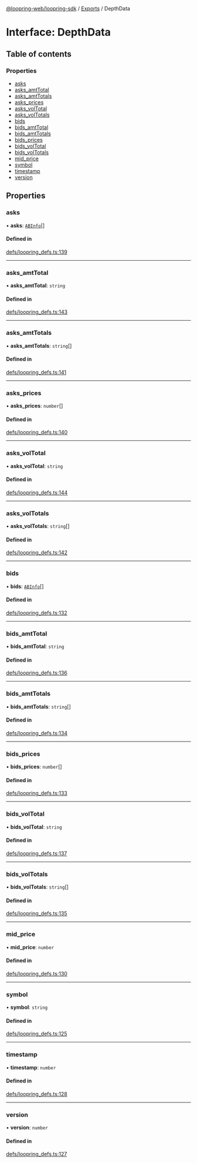 [@loopring-web/loopring-sdk](../README.md) / [Exports](../modules.md) / DepthData

# Interface: DepthData

## Table of contents

### Properties

- [asks](DepthData.md#asks)
- [asks\_amtTotal](DepthData.md#asks_amttotal)
- [asks\_amtTotals](DepthData.md#asks_amttotals)
- [asks\_prices](DepthData.md#asks_prices)
- [asks\_volTotal](DepthData.md#asks_voltotal)
- [asks\_volTotals](DepthData.md#asks_voltotals)
- [bids](DepthData.md#bids)
- [bids\_amtTotal](DepthData.md#bids_amttotal)
- [bids\_amtTotals](DepthData.md#bids_amttotals)
- [bids\_prices](DepthData.md#bids_prices)
- [bids\_volTotal](DepthData.md#bids_voltotal)
- [bids\_volTotals](DepthData.md#bids_voltotals)
- [mid\_price](DepthData.md#mid_price)
- [symbol](DepthData.md#symbol)
- [timestamp](DepthData.md#timestamp)
- [version](DepthData.md#version)

## Properties

### asks

• **asks**: [`ABInfo`](ABInfo.md)[]

#### Defined in

[defs/loopring_defs.ts:139](https://github.com/Loopring/loopring_sdk/blob/02976c9/src/defs/loopring_defs.ts#L139)

___

### asks\_amtTotal

• **asks\_amtTotal**: `string`

#### Defined in

[defs/loopring_defs.ts:143](https://github.com/Loopring/loopring_sdk/blob/02976c9/src/defs/loopring_defs.ts#L143)

___

### asks\_amtTotals

• **asks\_amtTotals**: `string`[]

#### Defined in

[defs/loopring_defs.ts:141](https://github.com/Loopring/loopring_sdk/blob/02976c9/src/defs/loopring_defs.ts#L141)

___

### asks\_prices

• **asks\_prices**: `number`[]

#### Defined in

[defs/loopring_defs.ts:140](https://github.com/Loopring/loopring_sdk/blob/02976c9/src/defs/loopring_defs.ts#L140)

___

### asks\_volTotal

• **asks\_volTotal**: `string`

#### Defined in

[defs/loopring_defs.ts:144](https://github.com/Loopring/loopring_sdk/blob/02976c9/src/defs/loopring_defs.ts#L144)

___

### asks\_volTotals

• **asks\_volTotals**: `string`[]

#### Defined in

[defs/loopring_defs.ts:142](https://github.com/Loopring/loopring_sdk/blob/02976c9/src/defs/loopring_defs.ts#L142)

___

### bids

• **bids**: [`ABInfo`](ABInfo.md)[]

#### Defined in

[defs/loopring_defs.ts:132](https://github.com/Loopring/loopring_sdk/blob/02976c9/src/defs/loopring_defs.ts#L132)

___

### bids\_amtTotal

• **bids\_amtTotal**: `string`

#### Defined in

[defs/loopring_defs.ts:136](https://github.com/Loopring/loopring_sdk/blob/02976c9/src/defs/loopring_defs.ts#L136)

___

### bids\_amtTotals

• **bids\_amtTotals**: `string`[]

#### Defined in

[defs/loopring_defs.ts:134](https://github.com/Loopring/loopring_sdk/blob/02976c9/src/defs/loopring_defs.ts#L134)

___

### bids\_prices

• **bids\_prices**: `number`[]

#### Defined in

[defs/loopring_defs.ts:133](https://github.com/Loopring/loopring_sdk/blob/02976c9/src/defs/loopring_defs.ts#L133)

___

### bids\_volTotal

• **bids\_volTotal**: `string`

#### Defined in

[defs/loopring_defs.ts:137](https://github.com/Loopring/loopring_sdk/blob/02976c9/src/defs/loopring_defs.ts#L137)

___

### bids\_volTotals

• **bids\_volTotals**: `string`[]

#### Defined in

[defs/loopring_defs.ts:135](https://github.com/Loopring/loopring_sdk/blob/02976c9/src/defs/loopring_defs.ts#L135)

___

### mid\_price

• **mid\_price**: `number`

#### Defined in

[defs/loopring_defs.ts:130](https://github.com/Loopring/loopring_sdk/blob/02976c9/src/defs/loopring_defs.ts#L130)

___

### symbol

• **symbol**: `string`

#### Defined in

[defs/loopring_defs.ts:125](https://github.com/Loopring/loopring_sdk/blob/02976c9/src/defs/loopring_defs.ts#L125)

___

### timestamp

• **timestamp**: `number`

#### Defined in

[defs/loopring_defs.ts:128](https://github.com/Loopring/loopring_sdk/blob/02976c9/src/defs/loopring_defs.ts#L128)

___

### version

• **version**: `number`

#### Defined in

[defs/loopring_defs.ts:127](https://github.com/Loopring/loopring_sdk/blob/02976c9/src/defs/loopring_defs.ts#L127)
